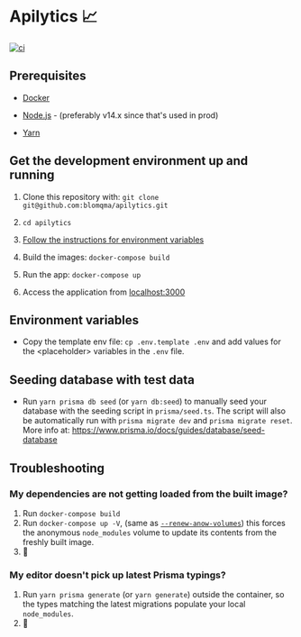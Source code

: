 # Apilytics 📈

[![ci](https://github.com/blomqma/apilytics/actions/workflows/ci.yml/badge.svg)](https://github.com/blomqma/apilytics/actions)

## Prerequisites

- [Docker](https://www.docker.com)

- [Node.js](https://nodejs.org) - (preferably v14.x since that's used in prod)

- [Yarn](https://yarnpkg.com)

## Get the development environment up and running

1. Clone this repository with: `git clone git@github.com:blomqma/apilytics.git`

2. `cd apilytics`

3. [Follow the instructions for environment variables](#environment-variables)

4. Build the images: `docker-compose build`

5. Run the app: `docker-compose up`

6. Access the application from [localhost:3000](http://localhost:3000)

## Environment variables

- Copy the template env file: `cp .env.template .env` and add values for the \<placeholder\> variables in the `.env` file.

## Seeding database with test data

- Run `yarn prisma db seed` (or `yarn db:seed`) to manually seed your database with the seeding script in `prisma/seed.ts`. The script will also be automatically run with `prisma migrate dev` and `prisma migrate reset`. More info at: https://www.prisma.io/docs/guides/database/seed-database

## Troubleshooting

### My dependencies are not getting loaded from the built image?

1. Run `docker-compose build`
2. Run `docker-compose up -V`, (same as [`--renew-anow-volumes`](https://docs.docker.com/compose/reference/up/)) this forces the anonymous `node_modules` volume to update its contents from the freshly built image.
3. 🍻

### My editor doesn't pick up latest Prisma typings?

1. Run `yarn prisma generate` (or `yarn generate`) outside the container, so the types matching the latest migrations populate your local `node_modules`.
2. 🍻
